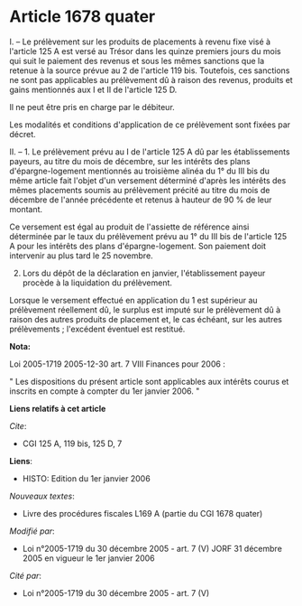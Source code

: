 # Article 1678 quater

I. – Le prélèvement sur les produits de placements à revenu fixe visé à l'article 125 A est versé au Trésor dans les quinze
premiers jours du mois qui suit le paiement des revenus et sous les mêmes sanctions que la retenue à la source prévue au 2 de
l'article 119 bis. Toutefois, ces sanctions ne sont pas applicables au prélèvement dû à raison des revenus, produits et gains
mentionnés aux I et II de l'article 125 D.

Il ne peut être pris en charge par le débiteur.

Les modalités et conditions d'application de ce prélèvement sont fixées par décret.

II. – 1. Le prélèvement prévu au I de l'article 125 A dû par les établissements payeurs, au titre du mois de décembre, sur
les intérêts des plans d'épargne-logement mentionnés au troisième alinéa du 1° du III bis du même article fait l'objet d'un
versement déterminé d'après les intérêts des mêmes placements soumis au prélèvement précité au titre du mois de décembre de
l'année précédente et retenus à hauteur de 90 % de leur montant.

Ce versement est égal au produit de l'assiette de référence ainsi déterminée par le taux du prélèvement prévu au 1° du III
bis de l'article 125 A pour les intérêts des plans d'épargne-logement. Son paiement doit intervenir au plus tard le 25
novembre.

2. Lors du dépôt de la déclaration en janvier, l'établissement payeur procède à la liquidation du prélèvement.

Lorsque le versement effectué en application du 1 est supérieur au prélèvement réellement dû, le surplus est imputé sur le
prélèvement dû à raison des autres produits de placement et, le cas échéant, sur les autres prélèvements ; l'excédent
éventuel est restitué.

**Nota:**

Loi 2005-1719 2005-12-30 art. 7 VIII Finances pour 2006 : 

" Les dispositions du présent article sont applicables aux intérêts courus et inscrits en compte à compter du 1er janvier
2006. "

**Liens relatifs à cet article**

_Cite_:

  - CGI 125 A, 119 bis, 125 D, 7

**Liens**:

  - HISTO: Edition du 1er janvier 2006

_Nouveaux textes_:

  - Livre des procédures fiscales L169 A (partie du CGI 1678 quater)

_Modifié par_:

  - Loi n°2005-1719 du 30 décembre 2005 - art. 7 (V) JORF 31 décembre 2005 en vigueur le 1er janvier 2006

_Cité par_:

  - Loi n°2005-1719 du 30 décembre 2005 - art. 7 (V)
